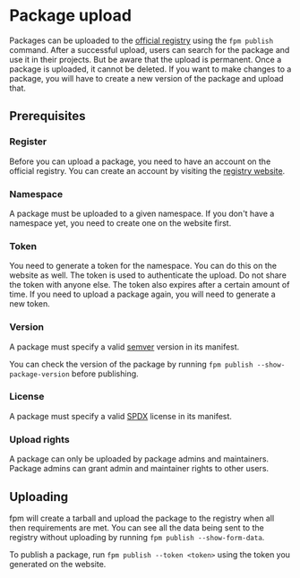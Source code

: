 # Package upload

Packages can be uploaded to the [official registry](https://registry-frontend.vercel.app) using the `fpm publish` command. After a successful upload, users can search for the package and use it in their projects. But be aware that the upload is permanent. Once a package is uploaded, it cannot be deleted. If you want to make changes to a package, you will have to create a new version of the package and upload that.

## Prerequisites

### Register

Before you can upload a package, you need to have an account on the official registry. You can create an account by visiting the [registry website](https://registry-frontend.vercel.app).

### Namespace

A package must be uploaded to a given namespace. If you don't have a namespace yet, you need to create one on the website first.

### Token

You need to generate a token for the namespace. You can do this on the website as well. The token is used to authenticate the upload. Do not share the token with anyone else. The token also expires after a certain amount of time. If you need to upload a package again, you will need to generate a new token.

### Version

A package must specify a valid [semver](https://semver.org/) version in its manifest.

You can check the version of the package by running `fpm publish --show-package-version` before publishing.

### License

A package must specify a valid [SPDX](https://spdx.org/licenses/) license in its manifest.

### Upload rights

A package can only be uploaded by package admins and maintainers. Package admins can grant admin and maintainer rights to other users.

## Uploading

fpm will create a tarball and upload the package to the registry when all then requirements are met. You can see all the data being sent to the registry without uploading by running `fpm publish --show-form-data`.

To publish a package, run `fpm publish --token <token>` using the token you generated on the website.